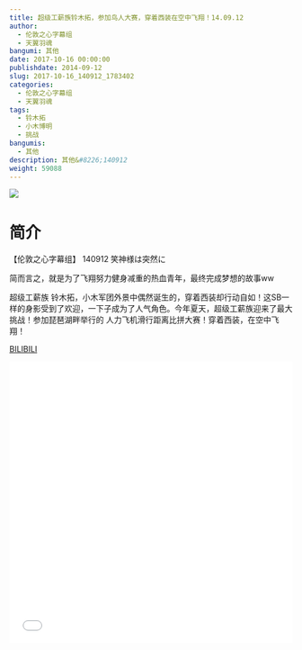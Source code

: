 ```yaml
---
title: 超级工薪族铃木拓，参加鸟人大赛，穿着西装在空中飞翔！14.09.12
author: 
  - 伦敦之心字幕组
  - 天翼羽魂
bangumi: 其他
date: 2017-10-16 00:00:00
publishdate: 2014-09-12
slug: 2017-10-16_140912_1783402
categories: 
  - 伦敦之心字幕组
  - 天翼羽魂
tags: 
  - 铃木拓
  - 小木博明
  - 挑战
bangumis: 
  - 其他
description: 其他&#8226;140912
weight: 59088
---
```


![](https://i.imgur.com/IUxLQgZ.jpg)

# 简介  
【伦敦之心字幕组】 140912 笑神様は突然に


简而言之，就是为了飞翔努力健身减重的热血青年，最终完成梦想的故事ww


超级工薪族 铃木拓，小木军团外景中偶然诞生的，穿着西装却行动自如！这SB一样的身影受到了欢迎，一下子成为了人气角色。今年夏天，超级工薪族迎来了最大挑战！参加琵琶湖畔举行的 人力飞机滑行距离比拼大赛！穿着西装，在空中飞翔！

  [BILIBILI](https://www.bilibili.com/video/av1783402/)


  <iframe src="//www.bilibili.com/html/html5player.html?cid=2731982&aid=1783402" width="100%" height="500" frameborder="0" allowfullscreen="allowfullscreen"></iframe>
